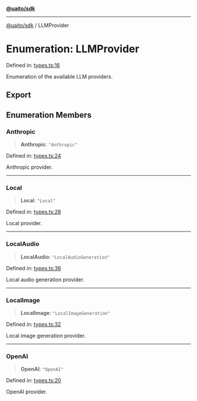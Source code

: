 [**@uaito/sdk**](../README.md)

***

[@uaito/sdk](../README.md) / LLMProvider

# Enumeration: LLMProvider

Defined in: [types.ts:16](https://github.com/elribonazo/uaito/blob/a99e7bcbdb0358b1999f9ce76755884ba2c23b7e/packages/sdk/src/types.ts#L16)

Enumeration of the available LLM providers.

## Export

## Enumeration Members

### Anthropic

> **Anthropic**: `"Anthropic"`

Defined in: [types.ts:24](https://github.com/elribonazo/uaito/blob/a99e7bcbdb0358b1999f9ce76755884ba2c23b7e/packages/sdk/src/types.ts#L24)

Anthropic provider.

***

### Local

> **Local**: `"Local"`

Defined in: [types.ts:28](https://github.com/elribonazo/uaito/blob/a99e7bcbdb0358b1999f9ce76755884ba2c23b7e/packages/sdk/src/types.ts#L28)

Local provider.

***

### LocalAudio

> **LocalAudio**: `"LocalAudioGeneration"`

Defined in: [types.ts:36](https://github.com/elribonazo/uaito/blob/a99e7bcbdb0358b1999f9ce76755884ba2c23b7e/packages/sdk/src/types.ts#L36)

Local audio generation provider.

***

### LocalImage

> **LocalImage**: `"LocalImageGeneration"`

Defined in: [types.ts:32](https://github.com/elribonazo/uaito/blob/a99e7bcbdb0358b1999f9ce76755884ba2c23b7e/packages/sdk/src/types.ts#L32)

Local image generation provider.

***

### OpenAI

> **OpenAI**: `"OpenAI"`

Defined in: [types.ts:20](https://github.com/elribonazo/uaito/blob/a99e7bcbdb0358b1999f9ce76755884ba2c23b7e/packages/sdk/src/types.ts#L20)

OpenAI provider.
